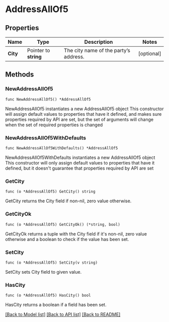 # AddressAllOf5

## Properties

Name | Type | Description | Notes
------------ | ------------- | ------------- | -------------
**City** | Pointer to **string** | The city name of the party’s address. | [optional] 

## Methods

### NewAddressAllOf5

`func NewAddressAllOf5() *AddressAllOf5`

NewAddressAllOf5 instantiates a new AddressAllOf5 object
This constructor will assign default values to properties that have it defined,
and makes sure properties required by API are set, but the set of arguments
will change when the set of required properties is changed

### NewAddressAllOf5WithDefaults

`func NewAddressAllOf5WithDefaults() *AddressAllOf5`

NewAddressAllOf5WithDefaults instantiates a new AddressAllOf5 object
This constructor will only assign default values to properties that have it defined,
but it doesn't guarantee that properties required by API are set

### GetCity

`func (o *AddressAllOf5) GetCity() string`

GetCity returns the City field if non-nil, zero value otherwise.

### GetCityOk

`func (o *AddressAllOf5) GetCityOk() (*string, bool)`

GetCityOk returns a tuple with the City field if it's non-nil, zero value otherwise
and a boolean to check if the value has been set.

### SetCity

`func (o *AddressAllOf5) SetCity(v string)`

SetCity sets City field to given value.

### HasCity

`func (o *AddressAllOf5) HasCity() bool`

HasCity returns a boolean if a field has been set.


[[Back to Model list]](../README.md#documentation-for-models) [[Back to API list]](../README.md#documentation-for-api-endpoints) [[Back to README]](../README.md)


